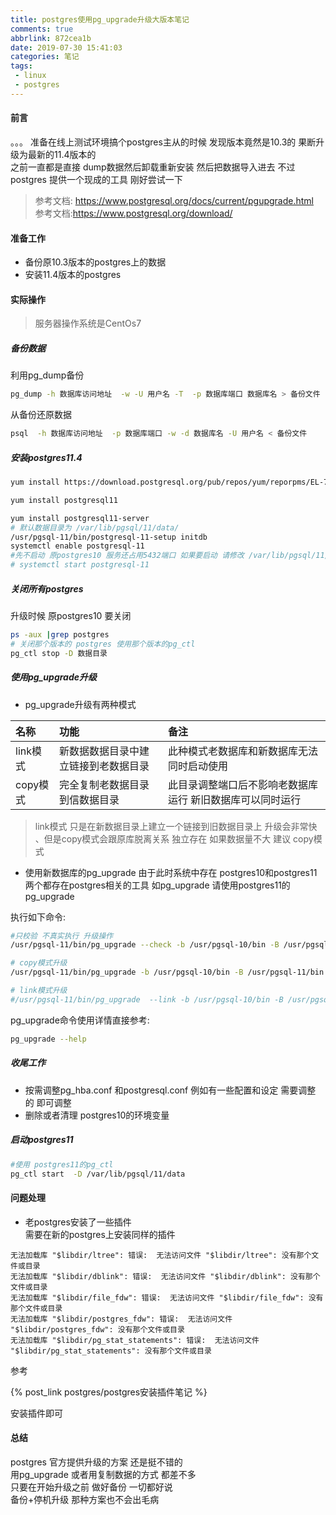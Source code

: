```yaml
---
title: postgres使用pg_upgrade升级大版本笔记
comments: true
abbrlink: 872cea1b
date: 2019-07-30 15:41:03
categories: 笔记
tags:
 - linux
 - postgres 
---
```

#### 前言
。。。 准备在线上测试环境搞个postgres主从的时候 发现版本竟然是10.3的 果断升级为最新的11.4版本的  
之前一直都是直接 dump数据然后卸载重新安装 然后把数据导入进去  不过postgres 提供一个现成的工具 刚好尝试一下    

> 参考文档: https://www.postgresql.org/docs/current/pgupgrade.html  
> 参考文档:https://www.postgresql.org/download/


#### 准备工作
* 备份原10.3版本的postgres上的数据 
* 安装11.4版本的postgres

#### 实际操作
> 服务器操作系统是CentOs7 
##### 备份数据
利用pg_dump备份 
```bash
pg_dump -h 数据库访问地址  -w -U 用户名 -T  -p 数据库端口 数据库名 > 备份文件
```
从备份还原数据
```bash
psql  -h 数据库访问地址  -p 数据库端口 -w -d 数据库名 -U 用户名 < 备份文件
```

##### 安装postgres11.4 
```bash
yum install https://download.postgresql.org/pub/repos/yum/reporpms/EL-7-x86_64/pgdg-redhat-repo-latest.noarch.rpm

yum install postgresql11

yum install postgresql11-server
# 默认数据目录为 /var/lib/pgsql/11/data/
/usr/pgsql-11/bin/postgresql-11-setup initdb
systemctl enable postgresql-11
#先不启动 原postgres10 服务还占用5432端口 如果要启动 请修改 /var/lib/pgsql/11/data/ 中的 postgres.conf 调整启动端口  
# systemctl start postgresql-11
```
##### 关闭所有postgres
升级时候 原postgres10 要关闭     
```bash
ps -aux |grep postgres 
# 关闭那个版本的 postgres 使用那个版本的pg_ctl  
pg_ctl stop -D 数据目录  
```
##### 使用pg_upgrade升级 
* pg_upgrade升级有两种模式   

|名称|功能|备注|  
|:---|:--|:--|
|link模式|新数据数据目录中建立链接到老数据目录|此种模式老数据库和新数据库无法同时启动使用|
|copy模式|完全复制老数据目录到信数据目录|此目录调整端口后不影响老数据库运行 新旧数据库可以同时运行|

> link模式 只是在新数据目录上建立一个链接到旧数据目录上 升级会非常快   、但是copy模式会跟原库脱离关系 独立存在 如果数据量不大 建议 copy模式  

* 使用新数据库的pg_upgrade
 由于此时系统中存在 postgres10和postgres11 两个都存在postgres相关的工具 如pg_upgrade 请使用postgres11的pg_upgrade 
 
 执行如下命令:
 ```bash
#只校验 不真实执行 升级操作 
/usr/pgsql-11/bin/pg_upgrade --check -b /usr/pgsql-10/bin -B /usr/pgsql-11/bin   -d /var/lib/pgsql/10/data -D /var/lib/pgsql/11/data  

# copy模式升级   
/usr/pgsql-11/bin/pg_upgrade -b /usr/pgsql-10/bin -B /usr/pgsql-11/bin   -d /var/lib/pgsql/10/data -D /var/lib/pgsql/11/data  

# link模式升级   
#/usr/pgsql-11/bin/pg_upgrade  --link -b /usr/pgsql-10/bin -B /usr/pgsql-11/bin   -d /var/lib/pgsql/10/data -D /var/lib/pgsql/11/data  
```

pg_upgrade命令使用详情直接参考:
```bash
pg_upgrade --help 
```
##### 收尾工作
* 按需调整pg_hba.conf 和postgresql.conf 
例如有一些配置和设定 需要调整 的 即可调整 
*  删除或者清理 postgres10的环境变量 

##### 启动postgres11

```bash
#使用 postgres11的pg_ctl 
pg_ctl start  -D /var/lib/pgsql/11/data 
```

#### 问题处理
* 老postgres安装了一些插件  
需要在新的postgres上安装同样的插件  
```text
无法加载库 "$libdir/ltree": 错误:  无法访问文件 "$libdir/ltree": 没有那个文件或目录
无法加载库 "$libdir/dblink": 错误:  无法访问文件 "$libdir/dblink": 没有那个文件或目录
无法加载库 "$libdir/file_fdw": 错误:  无法访问文件 "$libdir/file_fdw": 没有那个文件或目录
无法加载库 "$libdir/postgres_fdw": 错误:  无法访问文件 "$libdir/postgres_fdw": 没有那个文件或目录
无法加载库 "$libdir/pg_stat_statements": 错误:  无法访问文件 "$libdir/pg_stat_statements": 没有那个文件或目录
```
参考   

{% post_link postgres/postgres安装插件笔记 %}     

安装插件即可 

#### 总结 
postgres 官方提供升级的方案 还是挺不错的    
用pg_upgrade 或者用复制数据的方式 都差不多   
只要在开始升级之前 做好备份 一切都好说     
备份+停机升级  那种方案也不会出毛病   


